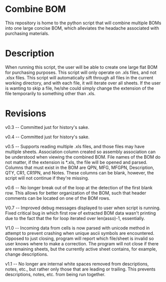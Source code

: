 # Combine BOM
This repository is home to the python script that will combine multiple BOMs into one large concise BOM, which alleviates the headache associated with purchasing materials. 

# Description 
When running this script, the user will be able to create one large flat BOM for purchasing purposes.  This script will only operate on .xls files, and not .xlsx files. This script will automatically sift through all files in the current working directory, and with each file, it will iterate over all sheets.  If the user is wanting to skip a file, he/she could simply change the extension of the file temporarily to something other than .xls.   

# Revisions
v0.3 -- Committed just for history's sake. 

v0.4 -- Committed just for history's sake.

v0.5 -- Supports reading multiple .xls files, and those files may have multiple sheets.  Association column created so assembly association can be understood when viewing the combined BOM.  File names of the BOM do not matter, if the extension is *.xls, the file will be opened and parsed. Columns that must exist in the BOM are QPN, MFG, MFGPN, Description, QTY, CR1, CR1PN, and Notes.  These columns can be blank, however, the script will not continue if they're missing.  

v0.6 -- No longer break out of the loop at the detection of the first blank row.  This allows for better organization of the BOM, such that header comments can be located on one of the BOM rows.  

V0.7 -- Improved debug messages displayed to user when script is running.  Fixed critical bug in which first row of extracted BOM data wasn't printing due to the fact that the for loop iterated over len(asso)-1, essentially.  

V1.0 -- Incoming data from cells is now parsed with unicode method in attempt to prevent crashing when unique ascii symbols are encountered.  Opposed to just closing, program will report which file/sheet is invalid so user knows where to make a correction.  The program will not close if there are remaining sheets, but the currently active sheet contains, for example, change descriptions.  

v1.1 -- No longer are internal white spaces removed from descriptions, notes, etc., but rather only those that are leading or trailing.  This prevents descriptions, notes, etc. from being run together.  
